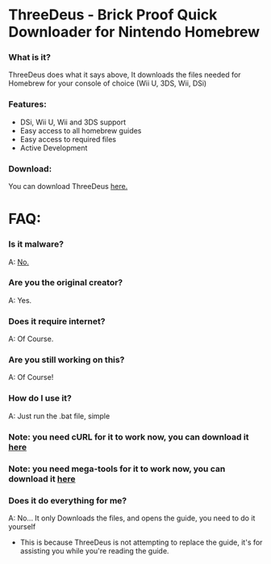 # ThreeDeus - Brick Proof Quick Downloader for Nintendo Homebrew

### What is it?
ThreeDeus does what it says above, It downloads the files needed for Homebrew for your console of choice (Wii U, 3DS, Wii, DSi)

### Features:
* DSi, Wii U, Wii and 3DS support
* Easy access to all homebrew guides
* Easy access to required files
* Active Development

### Download:
You can download ThreeDeus [here.](https://github.com/jijipwn/ThreeDeus/releases/latest)

# FAQ:

### Is it malware?
A: [No.](https://www.virustotal.com/#/file/ebb87f27bc3e18bf75cfefb61ba4737b176e684c087d125ee016902ecfd8c168/detection)

### Are you the original creator?
A: Yes.

### Does it require internet?
A: Of Course.

### Are you still working on this?
A: Of Course!

### How do I use it?
A: Just run the .bat file, simple
### Note: you need cURL for it to work now, you can download it [here](https://curl.haxx.se/download.html)
### Note: you need mega-tools for it to work now, you can download it [here](https://megatools.megous.com/)

### Does it do everything for me?
A: No... It only Downloads the files, and opens the guide, you need to do it yourself 
* This is because ThreeDeus is not attempting to replace the guide, it's for assisting you while you're reading the guide.
